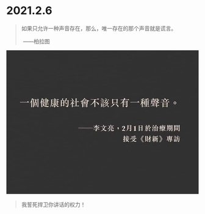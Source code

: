 # 2021.2.6

> 如果只允许一种声音存在，那么，唯一存在的那个声音就是谎言。 
>
> ​             ——柏拉图

![](../images/liwenliang-quote.jpeg)

> 我誓死捍卫你讲话的权力！